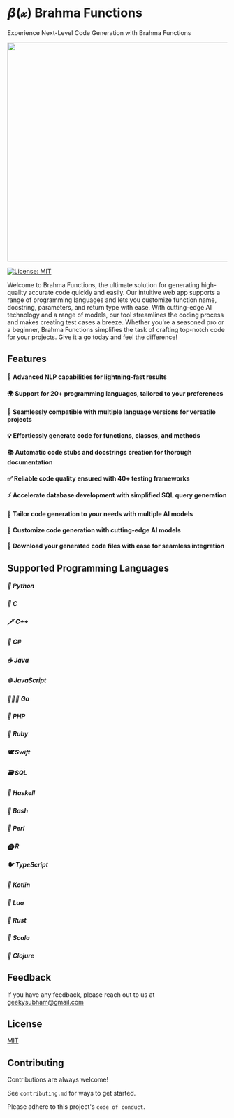 #  𝞫(𝔁) Brahma Functions
Experience Next-Level Code Generation with Brahma Functions

<img src="https://user-images.githubusercontent.com/24203687/233804138-f569c98c-8c4b-45a5-9c5f-9ef8b40036ef.jpg" width="900" height="500">


[![License: MIT](https://img.shields.io/badge/License-MIT-yellow.svg)](https://opensource.org/licenses/MIT)


Welcome to Brahma Functions, the ultimate solution for generating high-quality accurate code quickly and easily. Our intuitive web app supports a range of programming languages and lets you customize function name, docstring, parameters, and return type with ease. With cutting-edge AI technology and a range of models, our tool streamlines the coding process and makes creating test cases a breeze. Whether you're a seasoned pro or a beginner, Brahma Functions simplifies the task of crafting top-notch code for your projects. Give it a go today and feel the difference!

## Features
#### 🚀 Advanced NLP capabilities for lightning-fast results
#### 🌍 Support for 20+ programming languages, tailored to your preferences
#### 🌟 Seamlessly compatible with multiple language versions for versatile projects
#### 💡 Effortlessly generate code for functions, classes, and methods
#### 📚 Automatic code stubs and docstrings creation for thorough documentation
#### ✅ Reliable code quality ensured with 40+ testing frameworks
#### ⚡ Accelerate database development with simplified SQL query generation
#### 🚀 Tailor code generation to your needs with multiple AI models
#### 🔧 Customize code generation with cutting-edge AI models
#### 💾 Download your generated code files with ease for seamless integration



## Supported Programming Languages
##### 🐍 Python
##### 🔢 C
##### 🗡️ C++
##### 💎 C#
##### ☕ Java
##### 🌐 JavaScript
##### 🏃‍♂️💨 Go
##### 🐘 PHP
##### 💎 Ruby
##### 🕊️ Swift
##### 🗃️ SQL
##### 🐹 Haskell
##### 🐚 Bash
##### 🐪 Perl
##### 🅡 R
##### 🐦 TypeScript
##### 🐬 Kotlin
##### 🐍 Lua
##### 🐙 Rust
##### 🦑 Scala
##### 🐍 Clojure

## Feedback

If you have any feedback, please reach out to us at geekysubham@gmail.com


## License

[MIT](https://choosealicense.com/licenses/mit/)


## Contributing

Contributions are always welcome!

See `contributing.md` for ways to get started.

Please adhere to this project's `code of conduct`.



